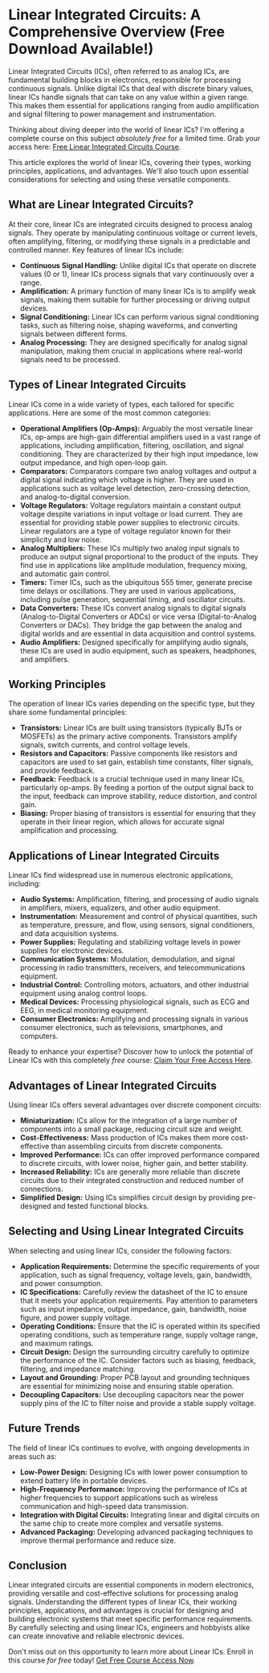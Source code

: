 # Linear Integrated Circuits: A Comprehensive Overview (Free Download Available!)

Linear Integrated Circuits (ICs), often referred to as analog ICs, are fundamental building blocks in electronics, responsible for processing continuous signals. Unlike digital ICs that deal with discrete binary values, linear ICs handle signals that can take on any value within a given range. This makes them essential for applications ranging from audio amplification and signal filtering to power management and instrumentation.

Thinking about diving deeper into the world of linear ICs? I'm offering a complete course on this subject *absolutely free* for a limited time. Grab your access here: [Free Linear Integrated Circuits Course](https://udemywork.com/linear-integrated-circuits).

This article explores the world of linear ICs, covering their types, working principles, applications, and advantages. We'll also touch upon essential considerations for selecting and using these versatile components.

## What are Linear Integrated Circuits?

At their core, linear ICs are integrated circuits designed to process analog signals. They operate by manipulating continuous voltage or current levels, often amplifying, filtering, or modifying these signals in a predictable and controlled manner. Key features of linear ICs include:

*   **Continuous Signal Handling:** Unlike digital ICs that operate on discrete values (0 or 1), linear ICs process signals that vary continuously over a range.
*   **Amplification:** A primary function of many linear ICs is to amplify weak signals, making them suitable for further processing or driving output devices.
*   **Signal Conditioning:** Linear ICs can perform various signal conditioning tasks, such as filtering noise, shaping waveforms, and converting signals between different forms.
*   **Analog Processing:** They are designed specifically for analog signal manipulation, making them crucial in applications where real-world signals need to be processed.

## Types of Linear Integrated Circuits

Linear ICs come in a wide variety of types, each tailored for specific applications. Here are some of the most common categories:

*   **Operational Amplifiers (Op-Amps):** Arguably the most versatile linear ICs, op-amps are high-gain differential amplifiers used in a vast range of applications, including amplification, filtering, oscillation, and signal conditioning. They are characterized by their high input impedance, low output impedance, and high open-loop gain.
*   **Comparators:** Comparators compare two analog voltages and output a digital signal indicating which voltage is higher. They are used in applications such as voltage level detection, zero-crossing detection, and analog-to-digital conversion.
*   **Voltage Regulators:** Voltage regulators maintain a constant output voltage despite variations in input voltage or load current. They are essential for providing stable power supplies to electronic circuits. Linear regulators are a type of voltage regulator known for their simplicity and low noise.
*   **Analog Multipliers:** These ICs multiply two analog input signals to produce an output signal proportional to the product of the inputs. They find use in applications like amplitude modulation, frequency mixing, and automatic gain control.
*   **Timers:** Timer ICs, such as the ubiquitous 555 timer, generate precise time delays or oscillations. They are used in various applications, including pulse generation, sequential timing, and oscillator circuits.
*   **Data Converters:** These ICs convert analog signals to digital signals (Analog-to-Digital Converters or ADCs) or vice versa (Digital-to-Analog Converters or DACs). They bridge the gap between the analog and digital worlds and are essential in data acquisition and control systems.
*   **Audio Amplifiers:** Designed specifically for amplifying audio signals, these ICs are used in audio equipment, such as speakers, headphones, and amplifiers.

## Working Principles

The operation of linear ICs varies depending on the specific type, but they share some fundamental principles:

*   **Transistors:** Linear ICs are built using transistors (typically BJTs or MOSFETs) as the primary active components. Transistors amplify signals, switch currents, and control voltage levels.
*   **Resistors and Capacitors:** Passive components like resistors and capacitors are used to set gain, establish time constants, filter signals, and provide feedback.
*   **Feedback:** Feedback is a crucial technique used in many linear ICs, particularly op-amps. By feeding a portion of the output signal back to the input, feedback can improve stability, reduce distortion, and control gain.
*   **Biasing:** Proper biasing of transistors is essential for ensuring that they operate in their linear region, which allows for accurate signal amplification and processing.

## Applications of Linear Integrated Circuits

Linear ICs find widespread use in numerous electronic applications, including:

*   **Audio Systems:** Amplification, filtering, and processing of audio signals in amplifiers, mixers, equalizers, and other audio equipment.
*   **Instrumentation:** Measurement and control of physical quantities, such as temperature, pressure, and flow, using sensors, signal conditioners, and data acquisition systems.
*   **Power Supplies:** Regulating and stabilizing voltage levels in power supplies for electronic devices.
*   **Communication Systems:** Modulation, demodulation, and signal processing in radio transmitters, receivers, and telecommunications equipment.
*   **Industrial Control:** Controlling motors, actuators, and other industrial equipment using analog control loops.
*   **Medical Devices:** Processing physiological signals, such as ECG and EEG, in medical monitoring equipment.
*   **Consumer Electronics:** Amplifying and processing signals in various consumer electronics, such as televisions, smartphones, and computers.

Ready to enhance your expertise? Discover how to unlock the potential of Linear ICs with this completely *free* course: [Claim Your Free Access Here](https://udemywork.com/linear-integrated-circuits).

## Advantages of Linear Integrated Circuits

Using linear ICs offers several advantages over discrete component circuits:

*   **Miniaturization:** ICs allow for the integration of a large number of components into a small package, reducing circuit size and weight.
*   **Cost-Effectiveness:** Mass production of ICs makes them more cost-effective than assembling circuits from discrete components.
*   **Improved Performance:** ICs can offer improved performance compared to discrete circuits, with lower noise, higher gain, and better stability.
*   **Increased Reliability:** ICs are generally more reliable than discrete circuits due to their integrated construction and reduced number of connections.
*   **Simplified Design:** Using ICs simplifies circuit design by providing pre-designed and tested functional blocks.

## Selecting and Using Linear Integrated Circuits

When selecting and using linear ICs, consider the following factors:

*   **Application Requirements:** Determine the specific requirements of your application, such as signal frequency, voltage levels, gain, bandwidth, and power consumption.
*   **IC Specifications:** Carefully review the datasheet of the IC to ensure that it meets your application requirements. Pay attention to parameters such as input impedance, output impedance, gain, bandwidth, noise figure, and power supply voltage.
*   **Operating Conditions:** Ensure that the IC is operated within its specified operating conditions, such as temperature range, supply voltage range, and maximum ratings.
*   **Circuit Design:** Design the surrounding circuitry carefully to optimize the performance of the IC. Consider factors such as biasing, feedback, filtering, and impedance matching.
*   **Layout and Grounding:** Proper PCB layout and grounding techniques are essential for minimizing noise and ensuring stable operation.
*   **Decoupling Capacitors:** Use decoupling capacitors near the power supply pins of the IC to filter noise and provide a stable supply voltage.

## Future Trends

The field of linear ICs continues to evolve, with ongoing developments in areas such as:

*   **Low-Power Design:** Designing ICs with lower power consumption to extend battery life in portable devices.
*   **High-Frequency Performance:** Improving the performance of ICs at higher frequencies to support applications such as wireless communication and high-speed data transmission.
*   **Integration with Digital Circuits:** Integrating linear and digital circuits on the same chip to create more complex and versatile systems.
*   **Advanced Packaging:** Developing advanced packaging techniques to improve thermal performance and reduce size.

## Conclusion

Linear integrated circuits are essential components in modern electronics, providing versatile and cost-effective solutions for processing analog signals. Understanding the different types of linear ICs, their working principles, applications, and advantages is crucial for designing and building electronic systems that meet specific performance requirements. By carefully selecting and using linear ICs, engineers and hobbyists alike can create innovative and reliable electronic devices.

Don't miss out on this opportunity to learn more about Linear ICs. Enroll in this course *for free* today! [Get Free Course Access Now](https://udemywork.com/linear-integrated-circuits).
